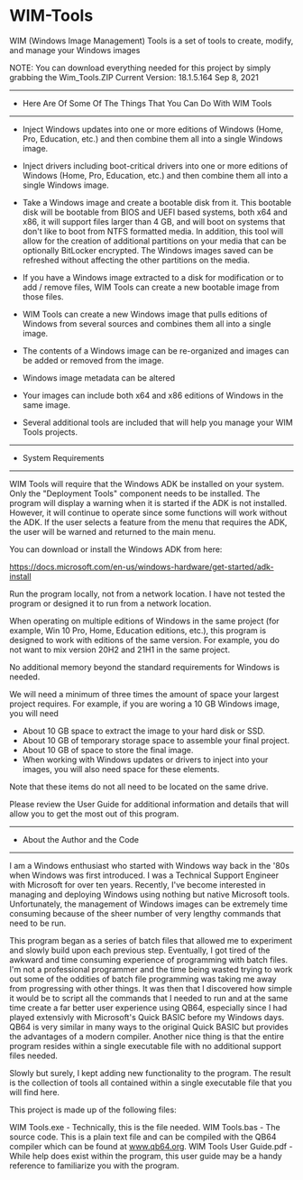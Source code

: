 # WIM-Tools
WIM (Windows Image Management) Tools is a set of tools to create, modify, and manage your Windows images

NOTE: You can download everything needed for this project by simply grabbing the Wim_Tools.ZIP
Current Version: 18.1.5.164
Sep 8, 2021


*****************************************************************
* Here Are Of Some Of The Things That You Can Do With WIM Tools
*****************************************************************

- Inject Windows updates into one or more editions of Windows (Home, Pro, Education, etc.) and then combine them all into a single Windows image.

- Inject drivers including boot-critical drivers into one or more editions of Windows (Home, Pro, Education, etc.) and then combine them all into a single Windows image.

- Take a Windows image and create a bootable disk from it. This bootable disk will be bootable from BIOS and UEFI based systems, both x64 and x86, it will support files larger than 4 GB, and will boot on systems that don't like to boot from NTFS formatted media. In addition, this tool will allow for the creation of additional partitions on your media that can be optionally BitLocker encrypted. The Windows images saved can be refreshed without affecting the other partitions on the media.

- If you have a Windows image extracted to a disk for modification or to add / remove files, WIM Tools can create a new bootable image from those files.

- WIM Tools can create a new Windows image that pulls editions of Windows from several sources and combines them all into a single image.

- The contents of a Windows image can be re-organized and images can be added or removed from the image.

- Windows image metadata can be altered

- Your images can include both x64 and x86 editions of Windows in the same image.

- Several additional tools are included that will help you manage your WIM Tools projects.

***********************
* System Requirements
***********************

WIM Tools will require that the Windows ADK be installed on your system. Only the "Deployment Tools" component needs to be installed. The program will display a warning when it is started if the ADK is not installed. However, it will continue to operate since some functions will work without the ADK. If the user selects a feature from the menu that requires the ADK, the user will be warned and returned to the main menu.

You can download or install the Windows ADK from here:

https://docs.microsoft.com/en-us/windows-hardware/get-started/adk-install

Run the program locally, not from a network location. I have not tested the program or designed it to run from a network location. 

When operating on multiple editions of Windows in the same project (for example, Win 10 Pro, Home, Education editions, etc.), this program is designed to work with editions of the same version. For example, you do not want to mix version 20H2 and 21H1 in the same project.

No additional memory beyond the standard requirements for Windows is needed.

We will need a minimum of three times the amount of space your largest project requires. For example, if you are woring a 10 GB Windows image, you will need

- About 10 GB space to extract the image to your hard disk or SSD.
- About 10 GB of temporary storage space to assemble your final project.
- About 10 GB of space to store the final image.
- When working with Windows updates or drivers to inject into your images, you will also need space for these elements.

Note that these items do not all need to be located on the same drive.

Please review the User Guide for additional information and details that will allow you to get the most out of this program.

*********************************
* About the Author and the Code
*********************************

I am a Windows enthusiast who started with Windows way back in the '80s when Windows was first introduced. I was a Technical Support Engineer with Microsoft for over ten years. Recently, I've become interested in managing and deploying Windows using nothing but native Microsoft tools. Unfortunately, the management of Windows images can be extremely time consuming because of the sheer number of very lengthy commands that need to be run.

This program began as a series of batch files that allowed me to experiment and slowly build upon each previous step. Eventually, I got tired of the awkward and time consuming experience of programming with batch files. I'm not a professional programmer and the time being wasted trying to work out some of the oddities of batch file programming was taking me away from progressing with other things. It was then that I discovered how simple it would be to script all the commands that I needed to run and at the same time create a far better user experience using QB64, especially since I had played extensivly with Microsoft's Quick BASIC before my Windows days. QB64 is very similar in many ways to the original Quick BASIC but provides the advantages of a modern compiler. Another nice thing is that the entire program resides within a single executable file with no additional support files needed.

Slowly but surely, I kept adding new functionality to the program. The result is the collection of tools all contained within a single executable file that you will find here.

This project is made up of the following files:

WIM Tools.exe - Technically, this is the file needed.
WIM Tools.bas - The source code. This is a plain text file and can be compiled with the QB64 compiler which can be found at www.qb64.org.
WIM Tools User Guide.pdf - While help does exist within the program, this user guide may be a handy reference to familiarize you with the program.
